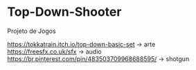 # Top-Down-Shooter
Projeto de Jogos

https://tokkatrain.itch.io/top-down-basic-set -> arte
https://freesfx.co.uk/sfx -> audio
https://br.pinterest.com/pin/483503709968688595/ -> shotgun
